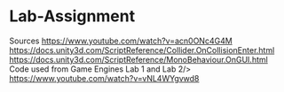 # Lab-Assignment
Sources
https://www.youtube.com/watch?v=acn0ONc4G4M<br />
https://docs.unity3d.com/ScriptReference/Collider.OnCollisionEnter.html<br />
https://docs.unity3d.com/ScriptReference/MonoBehaviour.OnGUI.html<br />
Code used from Game Engines Lab 1 and Lab 2/>
https://www.youtube.com/watch?v=vNL4WYgvwd8
